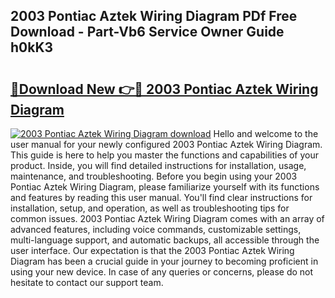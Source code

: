 ## 2003 Pontiac Aztek Wiring Diagram PDf Free Download - Part-Vb6 Service Owner Guide h0kK3

# <h2><a href="http://dfh7hw.blite.top/?on=2003+Pontiac+Aztek+Wiring+Diagram">🔗Download New 👉🔴 2003 Pontiac Aztek Wiring Diagram</a></h2>

[![2003 Pontiac Aztek Wiring Diagram download](https://i.imgur.com/lujVjoI.png)](http://dfh7hw.blite.top/?on=2003+Pontiac+Aztek+Wiring+Diagram)
Hello and welcome to the user manual for your newly configured 2003 Pontiac Aztek Wiring Diagram. This guide is here to help you master the functions and capabilities of your product. Inside, you will find detailed instructions for installation, usage, maintenance, and troubleshooting. Before you begin using your 2003 Pontiac Aztek Wiring Diagram, please familiarize yourself with its functions and features by reading this user manual. You'll find clear instructions for installation, setup, and operation, as well as troubleshooting tips for common issues. 2003 Pontiac Aztek Wiring Diagram comes with an array of advanced features, including voice commands, customizable settings, multi-language support, and automatic backups, all accessible through the user interface. Our expectation is that the 2003 Pontiac Aztek Wiring Diagram has been a crucial guide in your journey to becoming proficient in using your new device. In case of any queries or concerns, please do not hesitate to contact our support team.
